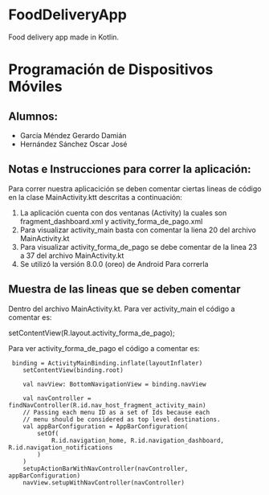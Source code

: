 # FoodDeliveryApp
Food delivery app made in Kotlin.
# Programación de Dispositivos Móviles

## Alumnos:

- García Méndez Gerardo Damián
- Hernández Sánchez Oscar José

## Notas e Instrucciones para correr la aplicación:

Para correr nuestra aplicacición se deben comentar ciertas lineas de código en la clase MainActivity.ktt descritas 
a continuación:

1. La aplicación cuenta con dos ventanas (Activity) la cuales son fragment_dashboard.xml y activity_forma_de_pago.xml
2. Para visualizar activity_main basta con comentar la liena 20 del archivo MainActivity.kt
3. Para visualizar activity_forma_de_pago se debe comentar de la linea 23 a 37 del archivo MainActivity.kt
4. Se utilizó la versión 8.0.0 (oreo) de Android Para correrla 

## Muestra de las lineas que se deben comentar
Dentro del archivo MainActivity.kt.
Para ver activity_main el código a comentar es:

 setContentView(R.layout.activity_forma_de_pago);

Para ver activity_forma_de_pago el código a comentar es:

     binding = ActivityMainBinding.inflate(layoutInflater)
        setContentView(binding.root)

        val navView: BottomNavigationView = binding.navView

        val navController = findNavController(R.id.nav_host_fragment_activity_main)
        // Passing each menu ID as a set of Ids because each
        // menu should be considered as top level destinations.
        val appBarConfiguration = AppBarConfiguration(
            setOf(
                R.id.navigation_home, R.id.navigation_dashboard, R.id.navigation_notifications
            )
        )
        setupActionBarWithNavController(navController, appBarConfiguration)
        navView.setupWithNavController(navController)

        

